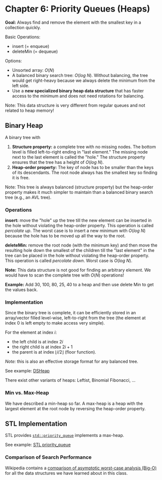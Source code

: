 # Chapter 6: Priority Queues (Heaps)

**Goal:** Always find and remove the element with the smallest key in a collection quickly.

Basic Operations:
* insert (= enqueue)
* deleteMin (= dequeue)

Options:
* Unsorted array: $O(N)$
* A balanced binary search tree: $O(log\ N)$. Without balancing, the tree would get right-heavy because we always delete the minimum from the left side.
* Use a **new specialized binary heap data structure** that has faster access to the minimum and does not need rotations for balancing.

Note: This data structure is very different from regular queues and not related
to heap memory! 

## Binary Heap

A binary tree with

1. **Structure property:** a complete tree with no missing nodes. 
  The bottom level is filled left-to-right ending in "last element." The missing node next to the last element is called 
  the "hole."
  The structure property ensures that the tree has a height of $O(log\ N)$.
2. **Heap-order property:** The key of node has to be smaller than the keys 
  of its descendants. 
  The root node always has the smallest key so finding it is free.

Note: This tree is always balanced (structure property) but the heap-order property makes it much simpler to maintain than a balanced binary search tree (e.g., an AVL tree). 

### Operations

**insert:** move the "hole" up the tree till the new element can be inserted in the hole without violating the heap-order property. This operation is called _percolate up_. The worst case is to insert a new minimum with $O(log\ N)$ because the hole has to be moved up all the way to the root.

**deleteMin:** remove the root node (with the minimum key) and then move the resulting hole down the smallest of the children till the "last element" in the tree can be placed in the hole without violating the heap-order property. This operation is called _percolate down_. 
Worst case is $O(log\ N)$.

**Note:** This data structure is not good for finding an arbitrary element. We would have to scan the complete tree with $O(N)$ operations!

**Example:** Add 30, 100, 80, 25, 40 to a heap and then use delete Min to get the values back.

### Implementation

Since the binary tree is complete, it can be efficiently stored in an array/vector filled level-wise, left-to-right from the tree (the element at index 0 is left empty to make access very simple). 

For the element at index $i$:
* the left child is at index $2i$
* the right child is at index $2i + 1$
* the parent is at index $\lfloor i/2 \rfloor$ (floor function).

_Note:_ this is also an effective storage format for any balanced tree.

See example: [DSHeap](DSHeap)

There exist other variants of heaps: Leftist, Binomial Fibonacci, ...


### Min vs. Max-Heap

We have described a min-heap so far. A max-heap is a heap with the largest element at the root node by reversing the heap-order property.

## STL Implementation

STL provides [`std::priority_queue`](https://cplusplus.com/reference/queue/priority_queue/) implements a max-heap. 

See example: [STL priority_queue](STL)


### Comparison of Search Performance

Wikipedia contains a
[comparison of asymptotic worst-case analysis (Big-O)](https://en.wikipedia.org/wiki/Search_data_structure)
for all the data structures we have learned about in this class.
